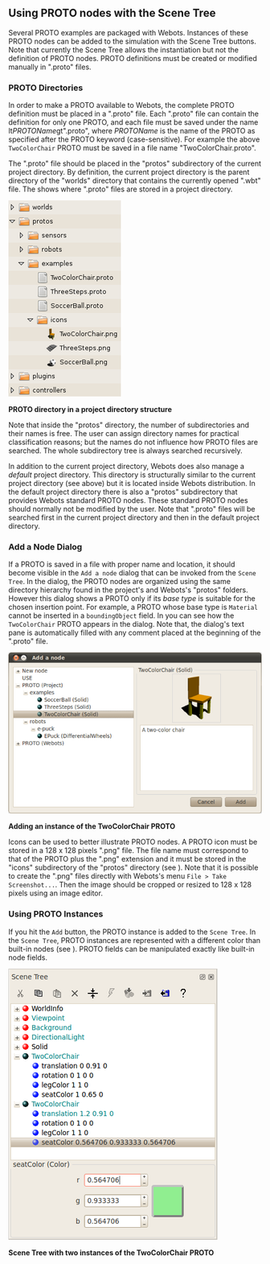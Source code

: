 ## Using PROTO nodes with the Scene Tree

Several PROTO examples are packaged with Webots. Instances of these PROTO nodes
can be added to the simulation with the Scene Tree buttons. Note that currently
the Scene Tree allows the instantiation but not the definition of PROTO nodes.
PROTO definitions must be created or modified manually in ".proto" files.

### PROTO Directories

In order to make a PROTO available to Webots, the complete PROTO definition must
be placed in a ".proto" file. Each ".proto" file can contain the definition for
only one PROTO, and each file must be saved under the name
lt*PROTOName*gt".proto", where *PROTOName* is the name of the PROTO as specified
after the PROTO keyword (case-sensitive). For example the above `TwoColorChair`
PROTO must be saved in a file name "TwoColorChair.proto".

The ".proto" file should be placed in the "protos" subdirectory of the current
project directory. By definition, the current project directory is the parent
directory of the "worlds" directory that contains the currently opened ".wbt"
file. The  shows where ".proto" files are stored in a project directory.

![PROTO directory in a project directory structure](png/protos_directory_structure.png)

**PROTO directory in a project directory structure**

Note that inside the "protos" directory, the number of subdirectories and their
names is free. The user can assign directory names for practical classification
reasons; but the names do not influence how PROTO files are searched. The whole
subdirectory tree is always searched recursively.

In addition to the current project directory, Webots does also manage a
*default* project directory. This directory is structurally similar to the
current project directory (see above) but it is located inside Webots
distribution. In the default project directory there is also a "protos"
subdirectory that provides Webots standard PROTO nodes. These standard PROTO
nodes should normally not be modified by the user. Note that ".proto" files will
be searched first in the current project directory and then in the default
project directory.

### Add a Node Dialog

If a PROTO is saved in a file with proper name and location, it should become
visible in the `Add a node` dialog that can be invoked from the `Scene Tree`. In
the dialog, the PROTO nodes are organized using the same directory hierarchy
found in the project's and Webots's "protos" folders. However this dialog shows
a PROTO only if its *base type* is suitable for the chosen insertion point. For
example, a PROTO whose base type is `Material` cannot be inserted in a
`boundingObject` field. In  you can see how the `TwoColorChair` PROTO appears in
the dialog. Note that, the dialog's text pane is automatically filled with any
comment placed at the beginning of the ".proto" file.

![Adding an instance of the TwoColorChair PROTO](png/add_proto.png)

**Adding an instance of the TwoColorChair PROTO**

Icons can be used to better illustrate PROTO nodes. A PROTO icon must be stored
in a 128 x 128 pixels ".png" file. The file name must correspond to that of the
PROTO plus the ".png" extension and it must be stored in the "icons"
subdirectory of the "protos" directory (see ). Note that it is possible to
create the ".png" files directly with Webots's menu `File > Take Screenshot...`.
Then the image should be cropped or resized to 128 x 128 pixels using an image
editor.

### Using PROTO Instances

If you hit the `Add` button, the PROTO instance is added to the `Scene Tree`. In
the `Scene Tree`, PROTO instances are represented with a different color than
built-in nodes (see ). PROTO fields can be manipulated exactly like built-in
node fields.

![Scene Tree with two instances of the TwoColorChair PROTO](png/scene_tree_with_protos.png)

**Scene Tree with two instances of the TwoColorChair PROTO**

